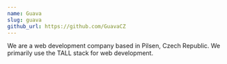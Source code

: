 ```yaml
---
name: Guava
slug: guava
github_url: https://github.com/GuavaCZ
---
```


We are a web development company based in Pilsen, Czech Republic. We primarily use the TALL stack for web development.
